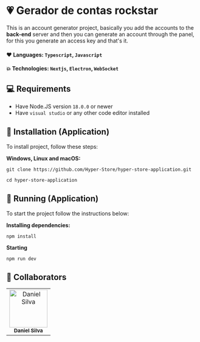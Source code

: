 # 💗 Gerador de contas rockstar
This is an account generator project, basically you add the accounts to the **back-end** server and then you can generate an account through the panel, for this you generate an access key and that's it.

#### **❤️ Languages:** `Typescript`, `Javascript`

#### **💥 Technologies**: `Nextjs`, `Electron`, `WebSocket`

## 💻 Requirements

* Have Node.JS version `18.0.0` or newer
* Have `visual studio` or any other code editor installed

## 🚀 Installation (Application)

To install project, follow these steps:

**Windows, Linux and macOS:**
```
git clone https://github.com/Hyper-Store/hyper-store-application.git
```

```
cd hyper-store-application
```

## 💾 Running (Application)

To start the project follow the instructions below:

**Installing dependencies:**
```
npm install
```

**Starting**
```
npm run dev
```

## 🤝 Collaborators
<table>
  <tr>
    <td align="center">
      <a href="https://github.com/Daniel-D3V">
        <img src="https://avatars.githubusercontent.com/u/103064271?v=4" width="100px;" alt="Daniel Silva"/><br>
        <sub>
          <b>Daniel Silva</b>
        </sub>
      </a>
    </td>
  </tr>
</table>
